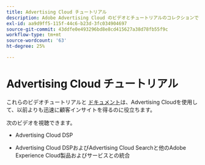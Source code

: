```yaml
---
title: Advertising Cloud チュートリアル
description: Adobe Advertising Cloud のビデオとチュートリアルのコレクションです。
exl-id: aa9d9ff5-115f-44c6-b23d-3fc034904697
source-git-commit: 43ddfe0e493296bd8e8cd415627a38d78fb55f9c
workflow-type: tm+mt
source-wordcount: '63'
ht-degree: 25%

---
```


# Advertising Cloud チュートリアル

これらのビデオチュートリアルと [ドキュメント](https://experienceleague.adobe.com/docs/advertising-cloud.html)は、Advertising Cloudを使用して、以前よりも迅速に顧客インサイトを得るのに役立ちます。

次のビデオを視聴できます。

* Advertising Cloud DSP

* Advertising Cloud DSPおよびAdvertising Cloud Searchと他のAdobe Experience Cloud製品およびサービスとの統合

<!--
See other -learn tutorials landing pages to get ideas for additional content
-->
